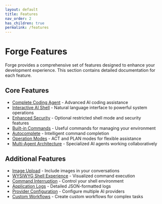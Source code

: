 ```yaml
---
layout: default
title: Features
nav_order: 2
has_children: true
permalink: /features
---
```


# Forge Features

Forge provides a comprehensive set of features designed to enhance your development experience. This section contains detailed documentation for each feature.

## Core Features

- [Complete Coding Agent](coding-agent.html) - Advanced AI coding assistance
- [Interactive AI Shell](ai-shell.html) - Natural language interface to powerful system operations
- [Enhanced Security](security.html) - Optional restricted shell mode and security features
- [Built-in Commands](commands.html) - Useful commands for managing your environment
- [Autocomplete](autocomplete.html) - Intelligent command completion
- [Operation Modes](operation-modes.html) - ACT and PLAN modes for flexible assistance
- [Multi-Agent Architecture](multi-agent.html) - Specialized AI agents working collaboratively

## Additional Features

- [Image Upload](image-upload.html) - Include images in your conversations
- [WYSIWYG Shell Experience](wysiwyg.html) - Visualized command execution
- [Command Interruption](command-interruption.html) - Control your shell environment
- [Application Logs](application-logs.html) - Detailed JSON-formatted logs
- [Provider Configuration](provider-configuration.html) - Configure multiple AI providers
- [Custom Workflows](custom-workflows.html) - Create custom workflows for complex tasks